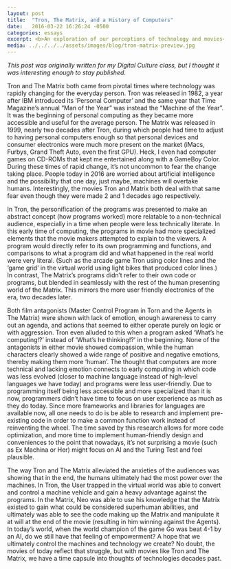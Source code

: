 ```yaml
---
layout: post
title:  "Tron, The Matrix, and a History of Computers"
date:   2016-03-22 16:26:24 -0500
categories: essays
excerpt: <b>An exploration of our perceptions of technology and movies</b>. - <i>"People today in 2016 are worried about artificial intelligence and the possibility that one day, just maybe, machines will overtake humans. Interestingly, the movies Tron and Matrix both deal with that same fear even though they were made 2 and 1 decades ago respectively."</i>
media: ../../../../assets/images/blog/tron-matrix-preview.jpg
---
```

*This post was originally written for my Digital Culture class, but I thought it was interesting enough to stay published.*

Tron and The Matrix both came from pivotal times where technology was rapidly changing for the everyday person. Tron was released in 1982, a year after IBM introduced its ‘Personal Computer’ and the same year that Time Magazine’s annual “Man of the Year” was instead the “Machine of the Year”. It was the beginning of personal computing as they became more accessible and useful for the average person. The Matrix was released in 1999, nearly two decades after Tron, during which people had time to adjust to having personal computers enough so that personal devices and consumer electronics were much more present on the market (iMacs, Furbys, Grand Theft Auto, even the first GPU). Heck, I even had computer games on CD-ROMs that kept me entertained along with a GameBoy Color. During these times of rapid change, it’s not uncommon to fear the change taking place. People today in 2016 are worried about artificial intelligence and the possibility that one day, just maybe, machines will overtake humans. Interestingly, the movies Tron and Matrix both deal with that same fear even though they were made 2 and 1 decades ago respectively.

In Tron, the personification of the programs was presented to make an abstract concept (how programs worked) more relatable to a non-technical audience, especially in a time when people were less technically literate. In this early time of computing, the programs in movie had more specialized elements that the movie makers attempted to explain to the viewers. A program would directly refer to its own programming and functions, and comparisons to what a program did and what happened in the real world were very literal. (Such as the arcade game Tron using color lines and the ‘game grid’ in the virtual world using light bikes that produced color lines.) In contrast, The Matrix’s programs didn’t refer to their own code or programs, but blended in seamlessly with the rest of the human presenting world of the Matrix. This mirrors the more user friendly electronics of the era, two decades later.

Both film antagonists (Master Control Program in Torn and the Agents in The Matrix) were shown with lack of emotion, enough awareness to carry out an agenda, and actions that seemed to either operate purely on logic or with aggression. Tron even alluded to this when a program asked ‘What’s he computing!?’ instead of ‘What’s he thinking!?’ in the beginning. None of the antagonists in either movie showed compassion, while the human characters clearly showed a wide range of positive and negative emotions, thereby making them more ‘human’. The thought that computers are more technical and lacking emotion connects to early computing in which code was less evolved (closer to machine language instead of high-level languages we have today) and programs were less user-friendly. Due to programming itself being less accessible and more specialized than it is now, programmers didn’t have time to focus on user experience as much as they do today. Since more frameworks and libraries for languages are available now, all one needs to do is be able to research and implement pre-existing code in order to make a common function work instead of reinventing the wheel. The time saved by this research allows for more code optimization, and more time to implement human-friendly design and conveniences to the point that nowadays, it’s not surprising a movie (such as Ex Machina or Her) might focus on AI and the Turing Test and feel plausible.

The way Tron and The Matrix alleviated the anxieties of the audiences was showing that in the end, the humans ultimately had the most power over the machines. In Tron, the User trapped in the virtual world was able to convert and control a machine vehicle and gain a heavy advantage against the programs. In the Matrix, Neo was able to use his knowledge that the Matrix existed to gain what could be considered superhuman abilities, and ultimately was able to see the code making up the Matrix and manipulate it at will at the end of the movie (resulting in him winning against the Agents). In today’s world, when the world champion of the game Go was beat 4-1 by an AI, do we still have that feeling of empowerment? A hope that we ultimately control the machines and technology we create? No doubt, the movies of today reflect that struggle, but with movies like Tron and The Matrix, we have a time capsule into thoughts of technologies decades past.
